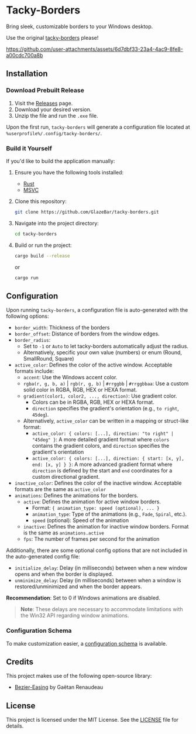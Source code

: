 # Tacky-Borders

Bring sleek, customizable borders to your Windows desktop.

Use the original [tacky-borders](https://github.com/lukeyou05/tacky-borders) please!

https://github.com/user-attachments/assets/6d7dbf33-23a4-4ac9-8fe8-a00cdc700a8b

## Installation

### Download Prebuilt Release
1. Visit the [Releases](https://github.com/GlazeBar/tacky-borders/releases) page.
2. Download your desired version.
3. Unzip the file and run the `.exe` file.

Upon the first run, `tacky-borders` will generate a configuration file located at ```%userprofile%/.config/tacky-borders/```.

### Build it Yourself
If you'd like to build the application manually:

1. Ensure you have the following tools installed:
    - [Rust](https://www.rust-lang.org/tools/install)
    - [MSVC](https://visualstudio.microsoft.com/downloads/)

2. Clone this repository:

    ```sh
    git clone https://github.com/GlazeBar/tacky-borders.git
    ```
    
3. Navigate into the project directory:

    ```sh
    cd tacky-borders
    ```
    
4. Build or run the project:

    ```sh
    cargo build --release
    ```

    or

    ```sh
    cargo run
    ```

## Configuration

Upon running `tacky-borders`, a configuration file is auto-generated with the following options:

- `border_width`: Thickness of the borders
- `border_offset`: Distance of borders from the window edges.
- `border_radius`:
    - Set to `-1` or `Auto` to let tacky-borders automatically adjust the radius.
    - Alternatively, specific your own value (numbers) or enum (Round, SmallRound, Square)
- `active_color`: Defines the color of the active window. Acceptable formats include: 
    - `accent`: Use the Windows accent color.
    - `rgba(r, g, b, a)` | `rgb(r, g, b)` | `#rrggbb` | `#rrggbbaa`: Use a custom solid color in RGBA, RGB, HEX or HEXA format.
    - `gradient(color1, color2, ..., direction)`: Use gradient color.
        - Colors can be in RGBA, RGB, HEX or HEXA format.
        - `direction` specifies the gradient's orientation (e.g., `to right`, `45deg`).
    - Alternatively, `active_color` can be written in a mapping or struct-like format:
        - `active_color: { colors: [...], direction: "to right" | "45deg" }`: A more detailed gradient format where `colors`
        contains the gradient colors, and `direction` specifies the gradient's orientation
        - `active_color: { colors: [...], direction: { start: [x, y], end: [x, y] } }`: A more advanced gradient format where
        `direction` is defined by the start and `end` coordinates for a custom directional gradient.
- `inactive_color`: Defines the color of the inactive window. Acceptable formats are the same as `active_color`
- `animations`: Defines the animations for the borders.
    - `active`: Defines the animation for active window borders. 
        - Format: `{ animation_type: speed (optional), ... }`
        - `animation_type`: Type of the animations (e.g., `Fade`, `Spiral`, etc.).
        - `speed` (optional): Speed of the animation
    - `inactive`: Defines the animation for inactive window borders. Format is the same as `animations.active`
    - `fps`: The number of frames per second for the animation 

Additionally, there are some optional config options that are not included in the auto-generated config file:

- `initialize_delay`: Delay (in milliseconds) between when a new window opens and when the border is displayed.
- `unminimize_delay`: Delay (in milliseconds) between when a window is restored/unminimized and when the border appears.

**Recommendation**: Set to 0 if Windows animations are disabled.

> **Note**: These delays are necessary to accommodate limitations with the Win32 API regarding window animations.

### Configuration Schema
To make customization easier, a [configuration schema](./schema.json) is available.

## Credits
This project makes use of the following open-source library:
- [Bezier-Easing](https://github.com/gre/bezier-easing) by Gaëtan Renaudeau

## License

This project is licensed under the MIT License. See the [LICENSE](./LICENSE) file for details.
